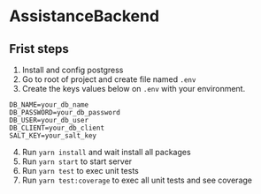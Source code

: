 # AssistanceBackend

## Frist steps
1. Install and config postgress
2. Go to root of project and create file named ``.env``
3. Create the keys values below on ``.env`` with your environment.

````
DB_NAME=your_db_name
DB_PASSWORD=your_db_password
DB_USER=your_db_user
DB_CLIENT=your_db_client
SALT_KEY=your_salt_key
````
4. Run ``yarn install`` and wait install all packages
5. Run ``yarn start`` to start server
6. Run ``yarn test`` to exec unit tests
7. Run ``yarn test:coverage`` to exec all unit tests and see coverage